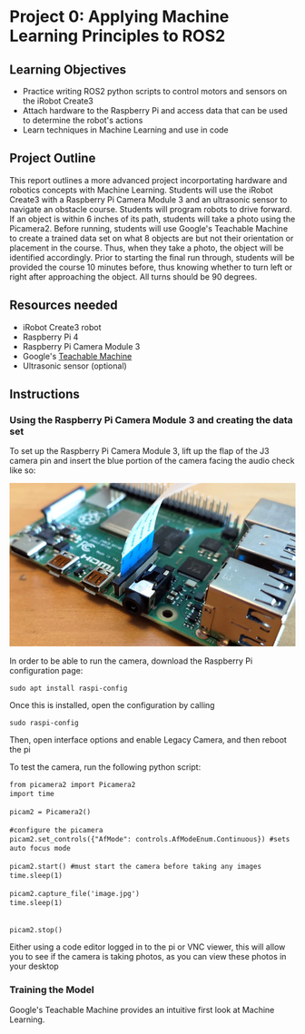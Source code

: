 
# Project 0: Applying Machine Learning Principles to ROS2
## Learning Objectives
- Practice writing ROS2 python scripts to control motors and sensors on the iRobot Create3
- Attach hardware to the Raspberry Pi and access data that can be used to determine the robot's actions
- Learn techniques in Machine Learning and use in code 

## Project Outline
This report outlines a more advanced project incorportating hardware and robotics concepts with Machine Learning. Students will use the iRobot Create3 with a Raspberry Pi Camera Module 3 and an ultrasonic sensor to navigate an obstacle course. Students will program robots to drive forward. If an object is within 6 inches of its path, students will take a photo using the Picamera2. Before running, students will use Google's Teachable Machine to create a trained data set on what 8 objects are but not their orientation or placement in the course. Thus, when they take a photo, the object will be identified accordingly. Prior to starting the final run through, students will be provided the course 10 minutes before, thus knowing whether to turn left or right after approaching the object. All turns should be 90 degrees.

## Resources needed
- iRobot Create3 robot
- Raspberry Pi 4
- Raspberry Pi Camera Module 3
- Google's [Teachable Machine](https://teachablemachine.withgoogle.com/train)
- Ultrasonic sensor (optional)

## Instructions

### Using the Raspberry Pi Camera Module 3 and creating the data set

To set up the Raspberry Pi Camera Module 3, lift up the flap of the J3 camera pin and insert the blue portion of the camera facing the audio check like so:

![Raspberry Pi 4 with Pi Camera Module 3 Inserted](j3installation.webp)

In order to be able to run the camera, download the Raspberry Pi configuration page:
```
sudo apt install raspi-config
```

Once this is installed, open the configuration by calling 
```
sudo raspi-config
```

Then, open interface options and enable Legacy Camera, and then reboot the pi


To test the camera, run the following python script:
```
from picamera2 import Picamera2
import time

picam2 = Picamera2()

#configure the picamera
picam2.set_controls({"AfMode": controls.AfModeEnum.Continuous}) #sets auto focus mode

picam2.start() #must start the camera before taking any images
time.sleep(1)

picam2.capture_file('image.jpg')
time.sleep(1)


picam2.stop()
```

Either using a code editor logged in to the pi or VNC viewer, this will allow you to see if the camera is taking photos, as you can view these photos in your desktop


### Training the Model
Google's Teachable Machine provides an intuitive first look at Machine Learning. 




